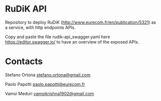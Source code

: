 # RuDiK API

Repository to deploy RuDiK (http://www.eurecom.fr/en/publication/5321) as a service, with http endpoints APIs.

Copy and paste the file rudik-api_swagger.yaml here https://editor.swagger.io/ to have an overview of the exposed APIs.


# Contacts

Stefano Ortona	<stefano.ortona@gmail.com>

Paolo Papotti	<paolo.papotti@eurecom.fr>

Vamsi Meduri	<vamsikrishna1902@gmail.com>